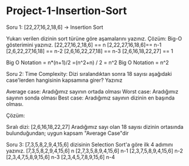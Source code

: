 # Project-1-Insertion-Sort
Soru 1:
[22,27,16,2,18,6] -> Insertion Sort

Yukarı verilen dizinin sort türüne göre aşamalarını yazınız.
Çözüm:
Big-O gösterimini yazınız.
[22,27,16,2,18,6] == n
[2,22,27,16,18,6]== n-1
[2,6,22,27,16,18] == n-2
[2,6,16,22,27,18] == n-3
[2,6,16,18,22,27] == 1

Big O Notation = n*(n+1)/2 =(n^2+n) / 2 = n^2
Big O Notation = n^2

Soru 2:
Time Complexity: Dizi sıralandıktan sonra 18 sayısı aşağıdaki case'lerden hangisinin kapsamına girer? Yazınız

Average case: Aradığımız sayının ortada olması
Worst case: Aradığımız sayının sonda olması
Best case: Aradığımız sayının dizinin en başında olması.

Çözüm:

Sıralı dizi: [2,6,16,18,22,27]
Aradığımız sayı olan 18 sayısı dizinin ortasında bulunduğundan; uygun kapsam "Average Case"dir

Soru 3:
[7,3,5,8,2,9,4,15,6] dizisinin Selection Sort'a göre ilk 4 adımını yazınız.
[7,3,5,8,2,9,4,15,6] n
[2,7,3,5,8,9,4,15,6] n-1
[2,3,7,5,8,9,4,15,6] n-2
[2,3,4,7,5,8,9,15,6] n-3
[2,3,4,5,7,8,9,15,6] n-4
